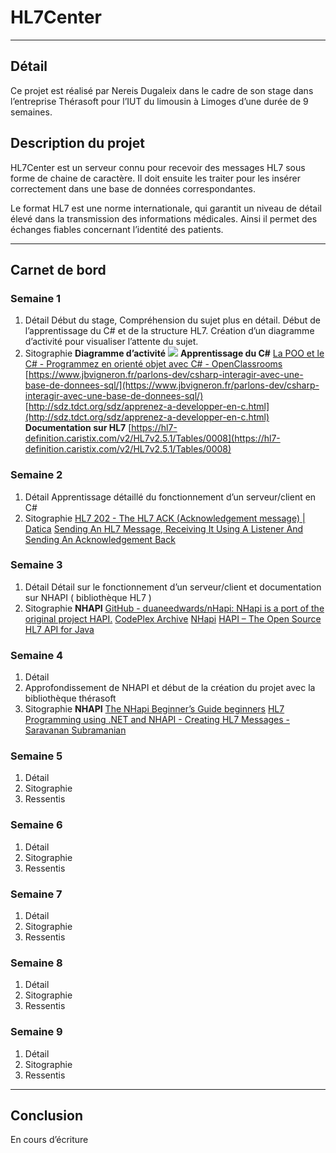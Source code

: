 # HL7Center
- - - -
## Détail
Ce projet est réalisé par Nereis Dugaleix dans le cadre de son stage dans  l’entreprise Thérasoft pour l’IUT du limousin à Limoges d’une durée de 9 semaines. 

## Description du projet
HL7Center est un serveur connu pour recevoir des messages HL7 sous forme de chaine de caractère. Il doit ensuite les traiter pour les insérer correctement dans une base de données correspondantes.

Le format HL7 est une norme internationale, qui garantit un niveau de détail élevé dans la transmission des informations médicales. Ainsi il permet des échanges fiables concernant l’identité des patients.

- - - -
## Carnet de bord
### Semaine 1
1. Détail
Début du stage, Compréhension du sujet plus en détail. Début de l’apprentissage du C# et de la structure HL7.
Création d’un diagramme d’activité pour visualiser l’attente du sujet.
3. Sitographie
**Diagramme d’activité**
![](HL7Center/Capture%20d%E2%80%99e%CC%81cran%202020-06-02%20a%CC%80%2010.16.22.png)
**Apprentissage du C#**
[La POO et le C# - Programmez en orienté objet avec C# - OpenClassrooms](https://openclassrooms.com/fr/courses/2818931-programmez-en-oriente-objet-avec-c/2818971-la-poo-et-le-c)
[https://www.jbvigneron.fr/parlons-dev/csharp-interagir-avec-une-base-de-donnees-sql/](https://www.jbvigneron.fr/parlons-dev/csharp-interagir-avec-une-base-de-donnees-sql/)
[http://sdz.tdct.org/sdz/apprenez-a-developper-en-c.html](http://sdz.tdct.org/sdz/apprenez-a-developper-en-c.html)
**Documentation sur HL7**
[https://hl7-definition.caristix.com/v2/HL7v2.5.1/Tables/0008](https://hl7-definition.caristix.com/v2/HL7v2.5.1/Tables/0008)


### Semaine 2
1. Détail
Apprentissage détaillé du fonctionnement d’un serveur/client en C#
3. Sitographie
[HL7 202 - The HL7 ACK (Acknowledgement message) | Datica](https://datica.com/academy/hl7-202-the-hl7-ack-acknowledgement-message/)
[Sending An HL7 Message, Receiving It Using A Listener And Sending An Acknowledgement Back](https://www.c-sharpcorner.com/article/sending-an-hl7-message-receiving-it-using-a-listener-and-sending-an-acknowledge/)

### Semaine 3
1. Détail
Détail sur le fonctionnement d’un serveur/client et documentation sur NHAPI ( bibliothèque HL7 ) 
3. Sitographie
**NHAPI**
[GitHub - duaneedwards/nHapi: NHapi is a port of the original project HAPI.](https://github.com/duaneedwards/nHapi/)
[CodePlex Archive](https://archive.codeplex.com/?p=nhapi)
[NHapi](http://nhapi.sourceforge.net/home.php)
[HAPI – The Open Source HL7 API for Java](https://hapifhir.github.io/hapi-hl7v2/)
### Semaine 4
1. Détail
2. Approfondissement de NHAPI et début de la création du projet avec la bibliothèque thérasoft
3. Sitographie
**NHAPI**
[The NHapi Beginner’s Guide beginners](https://usermanual.wiki/Document/thenhapibeginnersguide.1304107989/html)
[HL7 Programming using .NET and NHAPI - Creating HL7 Messages - Saravanan Subramanian](https://saravanansubramanian.com/hl72xnhapicreatemessage/)
### Semaine 5
1. Détail
2. Sitographie
3. Ressentis
### Semaine 6
1. Détail
2. Sitographie
3. Ressentis
### Semaine 7
1. Détail
2. Sitographie
3. Ressentis
### Semaine 8
1. Détail
2. Sitographie
3. Ressentis
### Semaine 9
1. Détail
2. Sitographie
3. Ressentis
- - - -
## Conclusion
En cours d’écriture 